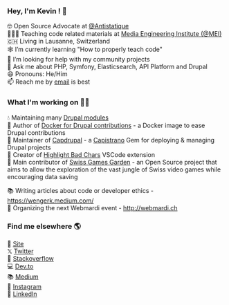 ### Hey, I'm Kevin ! 👋

🤓 Open Source Advocate at [@Antistatique](https://github.com/antistatique/) <br>
🧑🏼‍🏫 Teaching code related materials at [Media Engineering Institute (@MEI)](https://github.com/MediaComem) <br>
🇨🇭 Living in Lausanne, Switzerland <br>
🕸 I’m currently learning "How to properly teach code" <br>
🤔 I’m looking for help with my community projects <br>
💬 Ask me about PHP, Symfony, Elasticsearch, API Platform and Drupal <br>
😄 Pronouns: He/Him <br>
📫 Reach me by <a href="mailto:wenger.kev@gmail.com">email</a> is best <br>

### What I'm working on 👨‍💻

💧 Maintaining many [Drupal modules](https://www.drupal.org/u/wengerk) <br>
🐳 Author of [Docker for Drupal contributions](https://github.com/WengerK/docker-drupal-for-contrib) - a Docker image to ease Drupal contributions <br> 
💎 Maintainer of [Capdrupal](https://github.com/antistatique/capdrupal) - a [Capistrano](https://github.com/capistrano/capistrano) Gem for deploying & managing Drupal projects <br> 
🔖 Creator of [Highlight Bad Chars](https://github.com/WengerK/vscode-highlight-bad-chars) VSCode extension <br>
👾 Main contributor of [Swiss Games Garden](https://github.com/games-of-Switzerland/) - an Open Source project that aims to allow the exploration of the vast jungle of Swiss video games while encouraging data saving<br>

📚 Writing articles about code or developer ethics - https://wengerk.medium.com/ <br>
🍿 Organizing the next Webmardi event - http://webmardi.ch <br>

### Find me elsewhere 🌎

🚀 [Site](http://kevin-wenger.ch/) <br>
𝕏  [Twitter](https://twitter.com/wengerk) <br>
🚧 [Stackoverflow](https://stackoverflow.com/users/4770218/kevin-wenger) <br>
💻 [Dev.to](https://dev.to/wengerk) <br>
📚 [Medium](https://medium.com/@wengerk) <br>
📸 [Instagram](https://instagram.com/wengerk) <br>
💼 [LinkedIn](https://www.linkedin.com/in/kevinwenger) <br>

